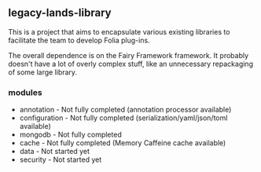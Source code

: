 ## legacy-lands-library

This is a project that aims to encapsulate various existing libraries to facilitate the team to develop Folia plug-ins.

The overall dependence is on the Fairy Framework framework. It probably doesn't have a lot of overly complex stuff, like an unnecessary repackaging of some large library.

### modules

- annotation        - Not fully completed (annotation processor available)
- configuration     - Not fully completed (serialization/yaml/json/toml available)
- mongodb           - Not fully completed
- cache             - Not fully completed (Memory Caffeine cache available)
- data              - Not started yet
- security          - Not started yet